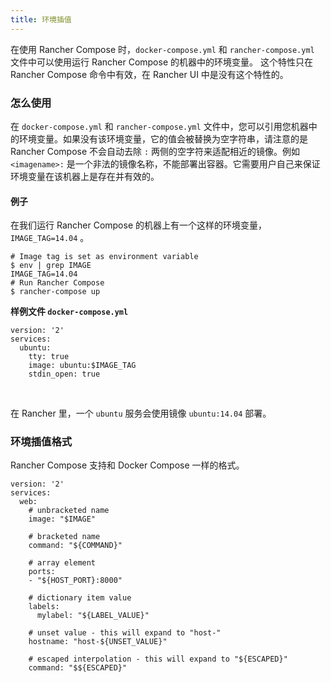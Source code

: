 ```yaml
---
title: 环境插值
---
```


在使用 Rancher Compose 时，`docker-compose.yml` 和 `rancher-compose.yml` 文件中可以使用运行 Rancher Compose 的机器中的环境变量。
这个特性只在 Rancher Compose 命令中有效，在 Rancher UI 中是没有这个特性的。

### 怎么使用

在 `docker-compose.yml` 和 `rancher-compose.yml` 文件中，您可以引用您机器中的环境变量。如果没有该环境变量，它的值会被替换为空字符串，请注意的是 Rancher Compose 不会自动去除 `:` 两侧的空字符来适配相近的镜像。例如 `<imagename>:` 是一个非法的镜像名称，不能部署出容器。它需要用户自己来保证环境变量在该机器上是存在并有效的。

#### 例子

在我们运行 Rancher Compose 的机器上有一个这样的环境变量，`IMAGE_TAG=14.04` 。

```
# Image tag is set as environment variable
$ env | grep IMAGE
IMAGE_TAG=14.04
# Run Rancher Compose
$ rancher-compose up
```

**样例文件 `docker-compose.yml`**

```
version: '2'
services:
  ubuntu:
    tty: true
    image: ubuntu:$IMAGE_TAG
    stdin_open: true
```

<br>

在 Rancher 里，一个 `ubuntu` 服务会使用镜像 `ubuntu:14.04` 部署。

### 环境插值格式

Rancher Compose 支持和 Docker Compose 一样的格式。

```
version: '2'
services:
  web:
    # unbracketed name
    image: "$IMAGE"

    # bracketed name
    command: "${COMMAND}"

    # array element
    ports:
    - "${HOST_PORT}:8000"

    # dictionary item value
    labels:
      mylabel: "${LABEL_VALUE}"

    # unset value - this will expand to "host-"
    hostname: "host-${UNSET_VALUE}"

    # escaped interpolation - this will expand to "${ESCAPED}"
    command: "$${ESCAPED}"
```
